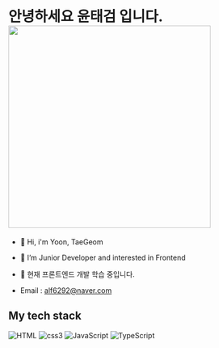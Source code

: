 <h1> 안녕하세요 윤태검 입니다. <img src="https://user-images.githubusercontent.com/101710828/166177440-4ba9abf8-f3e3-471f-a29d-0bdba116b2e3.png" height="400px" /> </h1>

- 👋 Hi, i'm Yoon, TaeGeom
- 👀 I’m Junior Developer and interested in Frontend
- 🌱 현재 프론트엔드 개발 학습 중입니다.

- Email : alf6292@naver.com


<h2> My tech stack </h2>

![HTML](https://img.shields.io/badge/-HTML-red?style=for-the-badge&logo=html5&logoColor=white)
![css3](https://img.shields.io/badge/-CSS3-royalblue?style=for-the-badge&logo=CSS3&logoColor=white)
![JavaScript](https://img.shields.io/badge/-JavaScript-yellow?style=for-the-badge&logo=javascript&logoColor=white)
![TypeScript](https://img.shields.io/badge/-TypeScript-orange?style=for-the-badge&logo=TypeScript&logoColor=white)




